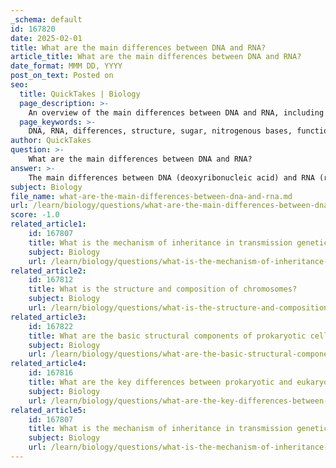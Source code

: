 ```yaml
---
_schema: default
id: 167820
date: 2025-02-01
title: What are the main differences between DNA and RNA?
article_title: What are the main differences between DNA and RNA?
date_format: MMM DD, YYYY
post_on_text: Posted on
seo:
  title: QuickTakes | Biology
  page_description: >-
    An overview of the main differences between DNA and RNA, including their structure, sugar components, nitrogenous bases, functions, locations in cells, and stability, highlighting the distinct roles of DNA as genetic material and RNA in protein synthesis.
  page_keywords: >-
    DNA, RNA, differences, structure, sugar, nitrogenous bases, function, location, stability, genetic material, protein synthesis, messenger RNA, ribosomal RNA, transfer RNA, eukaryotic cells, prokaryotic cells, double helix, single-stranded, deoxyribose, ribose, thymine, uracil, cytoplasm, nucleus
author: QuickTakes
question: >-
    What are the main differences between DNA and RNA?
answer: >-
    The main differences between DNA (deoxyribonucleic acid) and RNA (ribonucleic acid) can be summarized as follows:\n\n1. **Structure**:\n   - **DNA**: DNA is typically double-stranded, forming a double helix structure. It consists of two long chains of nucleotides twisted around each other.\n   - **RNA**: RNA is usually single-stranded. It can fold into various shapes due to intramolecular base pairing.\n\n2. **Sugar Component**:\n   - **DNA**: The sugar in DNA is deoxyribose, which lacks one oxygen atom compared to ribose.\n   - **RNA**: The sugar in RNA is ribose, which has an additional hydroxyl group (-OH) compared to deoxyribose.\n\n3. **Nitrogenous Bases**:\n   - **DNA**: DNA contains four nitrogenous bases: adenine (A), thymine (T), cytosine (C), and guanine (G).\n   - **RNA**: RNA also contains four nitrogenous bases, but instead of thymine, it has uracil (U). Therefore, the bases in RNA are adenine (A), uracil (U), cytosine (C), and guanine (G).\n\n4. **Function**:\n   - **DNA**: DNA primarily serves as the genetic material that stores and transmits genetic information. It is responsible for the long-term storage of information and is involved in the replication process.\n   - **RNA**: RNA plays several roles in the cell, including:\n     - Messenger RNA (mRNA): Carries genetic information from DNA to ribosomes for protein synthesis.\n     - Ribosomal RNA (rRNA): Forms the core of ribosomes and is essential for protein synthesis.\n     - Transfer RNA (tRNA): Helps in translating mRNA into proteins by bringing the appropriate amino acids to the ribosome.\n\n5. **Location**:\n   - **DNA**: In eukaryotic cells, DNA is located in the nucleus, while in prokaryotic cells, it is found in the cytoplasm.\n   - **RNA**: RNA is synthesized in the nucleus (in eukaryotes) and can be found in the cytoplasm, where it participates in protein synthesis.\n\n6. **Stability**:\n   - **DNA**: DNA is more stable than RNA due to its double-stranded structure and the absence of the hydroxyl group on the sugar, making it less susceptible to hydrolysis.\n   - **RNA**: RNA is generally less stable and more prone to degradation, which is suitable for its roles in transient processes like protein synthesis.\n\nThese differences highlight the distinct roles that DNA and RNA play in the cell, with DNA serving as the long-term storage of genetic information and RNA acting as a versatile molecule involved in various aspects of gene expression and regulation.
subject: Biology
file_name: what-are-the-main-differences-between-dna-and-rna.md
url: /learn/biology/questions/what-are-the-main-differences-between-dna-and-rna
score: -1.0
related_article1:
    id: 167807
    title: What is the mechanism of inheritance in transmission genetics?
    subject: Biology
    url: /learn/biology/questions/what-is-the-mechanism-of-inheritance-in-transmission-genetics
related_article2:
    id: 167812
    title: What is the structure and composition of chromosomes?
    subject: Biology
    url: /learn/biology/questions/what-is-the-structure-and-composition-of-chromosomes
related_article3:
    id: 167822
    title: What are the basic structural components of prokaryotic cells?
    subject: Biology
    url: /learn/biology/questions/what-are-the-basic-structural-components-of-prokaryotic-cells
related_article4:
    id: 167816
    title: What are the key differences between prokaryotic and eukaryotic DNA?
    subject: Biology
    url: /learn/biology/questions/what-are-the-key-differences-between-prokaryotic-and-eukaryotic-dna
related_article5:
    id: 167807
    title: What is the mechanism of inheritance in transmission genetics?
    subject: Biology
    url: /learn/biology/questions/what-is-the-mechanism-of-inheritance-in-transmission-genetics
---
```


&nbsp;